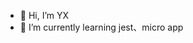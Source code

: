 - 👋 Hi, I’m YX
- 🌱 I’m currently learning jest、micro app

<!---
yang49519845/yang49519845 is a ✨ special ✨ repository because its `README.md` (this file) appears on your GitHub profile.
You can click the Preview link to take a look at your changes.
--->
